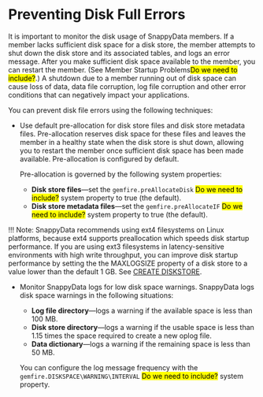 <a id="preventing-disk-full-errors"></a>
# Preventing Disk Full Errors

It is important to monitor the disk usage of SnappyData members. If a member lacks sufficient disk space for a disk store, the member attempts to shut down the disk store and its associated tables, and logs an error message. After you make sufficient disk space available to the member, you can restart the member. (See Member Startup Problems<mark>Do we need to include?</mark>.) A shutdown due to a member running out of disk space can cause loss of data, data file corruption, log file corruption and other error conditions that can negatively impact your applications.

You can prevent disk file errors using the following techniques:

-   Use default pre-allocation for disk store files and disk store metadata files. Pre-allocation reserves disk space for these files and leaves the member in a healthy state when the disk store is shut down, allowing you to restart the member once sufficient disk space has been made available. Pre-allocation is configured by default.

    Pre-allocation is governed by the following system properties:

    -   **Disk store files**—set the `gemfire.preAllocateDisk` <mark>Do we need to include?</mark> system property to true (the default).
    -   **Disk store metadata files**—set the `gemfire.preAllocateIF` <mark>Do we need to include?</mark> system property to true (the default).

!!! Note: 
	SnappyData recommends using ext4 filesystems on Linux platforms, because ext4 supports preallocation which speeds disk startup performance. If you are using ext3 filesystems in latency-sensitive environments with high write throughput, you can improve disk startup performance by setting the the MAXLOGSIZE property of a disk store to a value lower than the default 1 GB. See [CREATE DISKSTORE](../reference/sql_reference/create-diskstore/#create-diskstore.md).

-   Monitor SnappyData logs for low disk space warnings. SnappyData logs disk space warnings in the following situations:

    -   **Log file directory**—logs a warning if the available space is less than 100 MB.
    -   **Disk store directory**—logs a warning if the usable space is less than 1.15 times the space required to create a new oplog file.
    -   **Data dictionary**—logs a warning if the remaining space is less than 50 MB.

    You can configure the log message frequency with the `gemfire.DISKSPACE\WARNING\INTERVAL` <mark>Do we need to include?</mark> system property.
